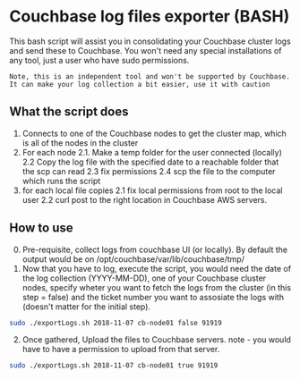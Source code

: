 # Couchbase log files exporter (BASH)

This bash script will assist you in consolidating your Couchbase cluster logs and send these to Couchbase.
You won't need any special installations of any tool, just a user who have sudo permissions.

```
Note, this is an independent tool and won't be supported by Couchbase. It can make your log collection a bit easier, use it with caution
```

## What the script does
1. Connects to one of the Couchbase nodes to get the cluster map, which is all of the nodes in the cluster
2. For each node
  2.1. Make a temp folder for the user connected (locally)
  2.2 Copy the log file with the specified date to a reachable folder that the scp can read
  2.3 fix permissions
  2.4 scp the file to the computer which runs the script
3. for each local file copies
  2.1 fix local permissions from root to the local user
  2.2 curl post to the right location in Couchbase AWS servers.

## How to use
0. Pre-requisite, collect logs from couchbase UI (or locally). By default the output would be on /opt/couchbase/var/lib/couchbase/tmp/
1. Now that you have to log, execute the script, you would need the date of the log collection (YYYY-MM-DD),
one of your Couchbase cluster nodes, specify wheter you want to fetch the logs from the cluster (in this step = false)
and the ticket number you want to assosiate the logs with (doesn't matter for the initial step).

``` bash
sudo ./exportLogs.sh 2018-11-07 cb-node01 false 91919
```
2. Once gathered, Upload the files to Couchbase servers. note - you would have to have a permission to upload from that server.

``` bash
sudo ./exportLogs.sh 2018-11-07 cb-node01 true 91919
```
